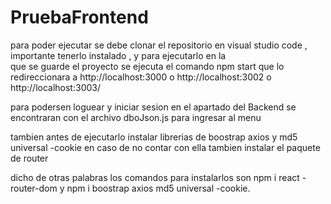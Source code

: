 # PruebaFrontend

para poder  ejecutar se debe clonar el repositorio  en visual  studio code  , importante tenerlo instalado ,  y  para ejecutarlo  en la   
que se guarde  el proyecto  se  ejecuta el comando npm start  que lo redireccionara  a http://localhost:3000  o http://localhost:3002  o http://localhost:3003/

para podersen loguear y iniciar sesion en el apartado del Backend se encontraran con el archivo  dboJson.js para  ingresar al menu 

tambien antes de ejecutarlo  instalar librerias  de boostrap axios y  md5 universal -cookie  en caso de no contar con ella  tambien  instalar el paquete de router

dicho de otras palabras los  comandos  para instalarlos son npm i  react -router-dom  y  npm  i boostrap  axios  md5 universal -cookie.
